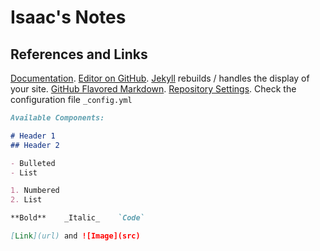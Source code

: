 # Isaac's Notes

## References and Links
[Documentation](https://docs.github.com/categories/github-pages-basics/).
[Editor on GitHub](https://github.com/catreunion/ansible/edit/gh-pages/index.md).
[Jekyll](https://jekyllrb.com/) rebuilds / handles the display of your site.
[GitHub Flavored Markdown](https://guides.github.com/features/mastering-markdown/).
[Repository Settings](https://github.com/catreunion/ansible/settings/pages).
Check the configuration file `_config.yml` 

```markdown
Available Components: 

# Header 1
## Header 2

- Bulleted
- List

1. Numbered
2. List

**Bold**    _Italic_    `Code`

[Link](url) and ![Image](src)
```
